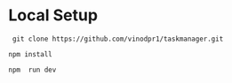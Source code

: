 #  Local Setup

``` git clone https://github.com/vinodpr1/taskmanager.git```

```npm install```

```npm  run dev```